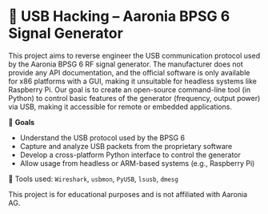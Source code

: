 # 🔬 USB Hacking – Aaronia BPSG 6 Signal Generator

This project aims to reverse engineer the USB communication protocol used by the Aaronia BPSG 6 RF signal generator. The manufacturer does not provide any API documentation, and the official software is only available for x86 platforms with a GUI, making it unsuitable for headless systems like Raspberry Pi. Our goal is to create an open-source command-line tool (in Python) to control basic features of the generator (frequency, output power) via USB, making it accessible for remote or embedded applications.

🚀 **Goals**
- Understand the USB protocol used by the BPSG 6
- Capture and analyze USB packets from the proprietary software
- Develop a cross-platform Python interface to control the generator
- Allow usage from headless or ARM-based systems (e.g., Raspberry Pi)

🔧 Tools used: `Wireshark`, `usbmon`, `PyUSB`, `lsusb`, `dmesg`

This project is for educational purposes and is not affiliated with Aaronia AG.
